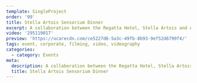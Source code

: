 ```yaml
---
template: SingleProject
order: '99'
title: Stella Artois Sensorium Dinner
excerpt: A collaboration between the Regatta Hotel, Stella Artois and Adam D’Sylva of Melbourne’s Coda & Tonka restaurants, for an evening to ignite the senses with the Stella Artois Sensoirum Dinner on Wednesday 10 October 2018
video: '295119017'
preview: 'https://ucarecdn.com/ce5227d6-5a3c-49fb-8b93-9ef52d6799f4/'
tags: event, corporate, filming, video, videography
categories:
  - category: Events
meta:
  description: A collaboration between the Regatta Hotel, Stella Artois and Adam D’Sylva of Melbourne’s Coda & Tonka restaurants, for an evening to ignite the senses with the Stella Artois Sensoirum Dinner on Wednesday 10 October 2018
  title: Stella Artois Sensorium Dinner
---
```

